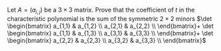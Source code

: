 Let $A=(a_{i,j})$ be a $3\times 3$ matrix. Prove that the coefficient of $t$ in the characteristic polynomial is the sum of the symmetric $2\times 2$ minors
$\det \begin{bmatrix}
   a_{1,1} & a_{1,2}  \\
   a_{2,1} & a_{2,2}  \\
\end{bmatrix}+
\det \begin{bmatrix}
   a_{1,1} & a_{1,3}  \\
   a_{3,1} & a_{3,3}  \\
\end{bmatrix}+
\det \begin{bmatrix}
   a_{2,2} & a_{2,3}  \\
   a_{3,2} & a_{3,3}  \\
\end{bmatrix}$
